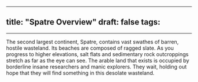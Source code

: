 
---
title: "Spatre Overview"
draft: false
tags:
  - 
---


The second largest continent, Spatre, contains vast swathes of barren, hostile wasteland. Its beaches are composed of ragged slate. As you progress to higher elevations, salt flats and sedimentary rock outcroppings stretch as far as the eye can see. The arable land that exists is occupied by borderline insane researchers and manic explorers. They wait, holding out hope that they will find something in this desolate wasteland. 
